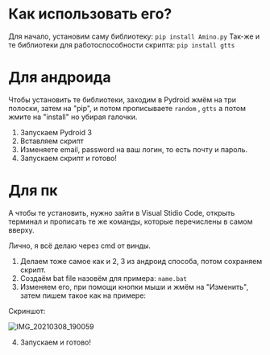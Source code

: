 # Как использовать его? 

Для начало, установим саму библиотеку: ```pip install Amino.py```
Так-же и те библиотеки для работоспособности скрипта: ```pip install gtts``` 

# Для андроида
Чтобы установить те библиотеки, заходим в Pydroid жмëм на три полоски, затем на "pip", и потом прописываете ```random``` , ```gtts``` а потом жмите на "install" но убирая галочки. 

1. Запускаем Pydroid 3
2. Вставляем скрипт
3. Изменяете email, password на ваш логин, то есть почту и пароль. 
4. Запускаем скрипт и готово! 

# Для пк
А чтобы те установить, нужно зайти в Visual Stidio Code, открыть терминал и прописать те же команды, которые перечислены в самом вверху. 

Лично, я всë делаю через cmd от винды. 
1. Делаем тоже самое как и 2, 3 из андроид способа, потом сохраняем скрипт. 
2. Создаëм  bat file назовëм для примера: ```name.bat```
3. Изменяем его, при помощи кнопки мыши и жмëм на "Изменить", затем пишем такое как на примере:

Скриншот:

![IMG_20210308_190059](https://user-images.githubusercontent.com/70155241/110346531-b651ab80-8040-11eb-991f-80065b09e91d.jpg)

4. Запускаем и готово! 
